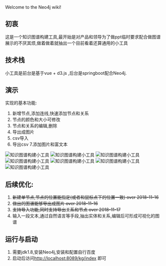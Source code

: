 Welcome to the Neo4j wiki!
## 初衷
这是一个知识图谱构建工具,最开始是对产品和领导为了做ppt临时要求配合做图谱展示的不厌其烦,做着做着就抽出一个目前看着还算通用的小工具
## 技术栈
小工具是前台是基于vue + d3.js ,后台是springboot配合Neo4j.
## 演示
实现的基本功能:
1. 新增节点,添加连线,快速添加节点和关系
2. 节点的颜色和大小可修改
3. 节点和关系的编辑,删除
4. 导出成图片
5. csv导入
6. 导出csv
7.添加图片和富文本


![知识图谱构建小工具](http://file.miaoleyan.com/kg1.gif)
![知识图谱构建小工具](http://file.miaoleyan.com/kg2.gif)
![知识图谱构建小工具](http://file.miaoleyan.com/kg3.gif)
![知识图谱构建小工具](http://file.miaoleyan.com/kg4.gif)
![知识图谱构建小工具](http://file.miaoleyan.com/m99.gif)
![知识图谱构建小工具](http://file.miaoleyan.com/kg52.gif)
![知识图谱构建小工具](http://file.miaoleyan.com/kg51.gif)

## 后续优化:
1. ~~新建单节点,节点的位置能指定(或者和鼠标点下的位置一致) over 2018-11-16~~
2. ~~做出的图谱能够导出成图片 over 2018-11-16~~
3. ~~支持导入功能,同时支持导出关系和节点 over 2018-11-17~~
4. 输入一段文本,通过自然语言等手段,抽出实体和关系,编辑后可形成可视化的图谱
## 运行与启动
1. 需要jdk1.8,安装Neo4j,安装和配置自行百度
2. 启动后访问[http://localhost:8089/kg/index](http://localhost:8089/kg/index) 即可

